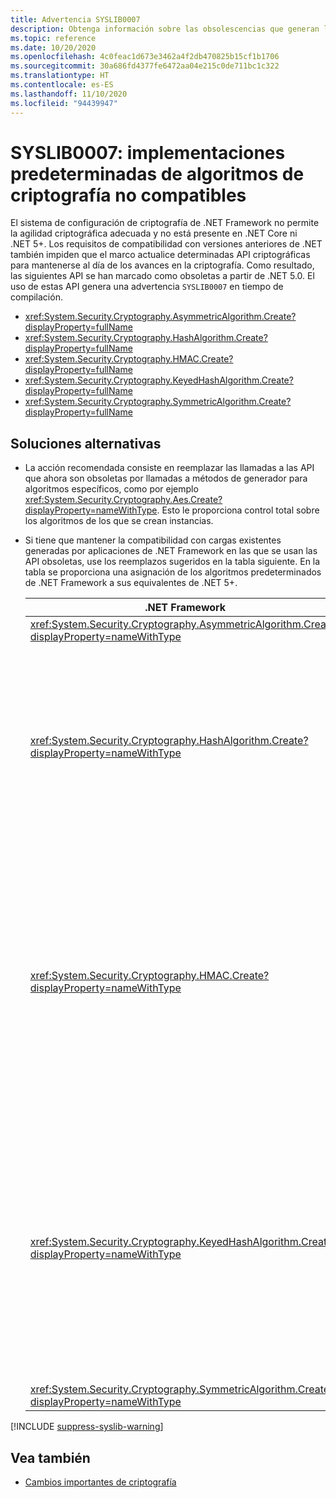 ```yaml
---
title: Advertencia SYSLIB0007
description: Obtenga información sobre las obsolescencias que generan la advertencia en tiempo de compilación SYSLIB0007.
ms.topic: reference
ms.date: 10/20/2020
ms.openlocfilehash: 4c0feac1d673e3462a4f2db470825b15cf1b1706
ms.sourcegitcommit: 30a686fd4377fe6472aa04e215c0de711bc1c322
ms.translationtype: HT
ms.contentlocale: es-ES
ms.lasthandoff: 11/10/2020
ms.locfileid: "94439947"
---
```

# <a name="syslib0007-default-implementations-of-cryptography-algorithms-not-supported"></a>SYSLIB0007: implementaciones predeterminadas de algoritmos de criptografía no compatibles

El sistema de configuración de criptografía de .NET Framework no permite la agilidad criptográfica adecuada y no está presente en .NET Core ni .NET 5+. Los requisitos de compatibilidad con versiones anteriores de .NET también impiden que el marco actualice determinadas API criptográficas para mantenerse al día de los avances en la criptografía. Como resultado, las siguientes API se han marcado como obsoletas a partir de .NET 5.0. El uso de estas API genera una advertencia `SYSLIB0007` en tiempo de compilación.

- <xref:System.Security.Cryptography.AsymmetricAlgorithm.Create?displayProperty=fullName>
- <xref:System.Security.Cryptography.HashAlgorithm.Create?displayProperty=fullName>
- <xref:System.Security.Cryptography.HMAC.Create?displayProperty=fullName>
- <xref:System.Security.Cryptography.KeyedHashAlgorithm.Create?displayProperty=fullName>
- <xref:System.Security.Cryptography.SymmetricAlgorithm.Create?displayProperty=fullName>

## <a name="workarounds"></a>Soluciones alternativas

- La acción recomendada consiste en reemplazar las llamadas a las API que ahora son obsoletas por llamadas a métodos de generador para algoritmos específicos, como por ejemplo <xref:System.Security.Cryptography.Aes.Create?displayProperty=nameWithType>. Esto le proporciona control total sobre los algoritmos de los que se crean instancias.

- Si tiene que mantener la compatibilidad con cargas existentes generadas por aplicaciones de .NET Framework en las que se usan las API obsoletas, use los reemplazos sugeridos en la tabla siguiente. En la tabla se proporciona una asignación de los algoritmos predeterminados de .NET Framework a sus equivalentes de .NET 5+.

  | .NET Framework | Reemplazo compatible con .NET Core / .NET 5.0+ | Comentarios |
  | - | - | - |
  | <xref:System.Security.Cryptography.AsymmetricAlgorithm.Create?displayProperty=nameWithType> | <xref:System.Security.Cryptography.RSA.Create?displayProperty=nameWithType> | |
  | <xref:System.Security.Cryptography.HashAlgorithm.Create?displayProperty=nameWithType> | <xref:System.Security.Cryptography.SHA1.Create?displayProperty=nameWithType> | El algoritmo SHA-1 se considera interrumpido. Considere la posibilidad de usar un algoritmo más seguro si es posible. Consulte con el asesor de seguridad para obtener más información. |
  | <xref:System.Security.Cryptography.HMAC.Create?displayProperty=nameWithType> | <xref:System.Security.Cryptography.HMACSHA1.%23ctor> | El algoritmo HMACSHA1 no se recomienda para la mayoría de las aplicaciones modernas. Considere la posibilidad de usar un algoritmo más seguro si es posible. Consulte con el asesor de seguridad para obtener más información. |
  | <xref:System.Security.Cryptography.KeyedHashAlgorithm.Create?displayProperty=nameWithType> | <xref:System.Security.Cryptography.HMACSHA1.%23ctor> | El algoritmo HMACSHA1 no se recomienda para la mayoría de las aplicaciones modernas. Considere la posibilidad de usar un algoritmo más seguro si es posible. Consulte con el asesor de seguridad para obtener más información. |
  | <xref:System.Security.Cryptography.SymmetricAlgorithm.Create?displayProperty=nameWithType> | <xref:System.Security.Cryptography.Aes.Create?displayProperty=nameWithType> |

[!INCLUDE [suppress-syslib-warning](../../../includes/suppress-syslib-warning.md)]

## <a name="see-also"></a>Vea también

- [Cambios importantes de criptografía](cryptography.md#instantiating-default-implementations-of-cryptographic-abstractions-is-not-supported)
